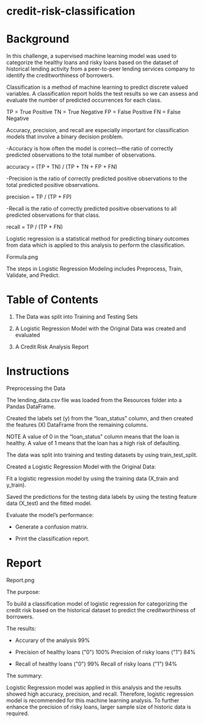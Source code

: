 # credit-risk-classification
# Background

In this challenge, a supervised machine learning model was used to categorize the healthy loans and risky loans based on the dataset of historical lending activity from a peer-to-peer lending services company to identify the creditworthiness of borrowers.

Classification is a method of machine learning to predict discrete valued variables. A classification report holds the test results so we can assess and evaluate the number of predicted occurrences for each class.

TP = True Positive
TN = True Negative
FP = False Positive
FN = False Negative

Accuracy, precision, and recall are especially important for classification models that involve a binary decision problem.

-Accuracy is how often the model is correct—the ratio of correctly predicted observations to the total number of observations.

accuracy = (TP + TN) / (TP + TN + FP + FN)

-Precision is the ratio of correctly predicted positive observations to the total predicted positive observations.

precision = TP / (TP + FP)

-Recall is the ratio of correctly predicted positive observations to all predicted observations for that class.

recall = TP / (TP + FN)

Logistic regression is a statistical method for predicting binary outcomes from data which is applied to this analysis to perform the classification. 

Formula.png

The steps in Logistic Regression Modeling includes Preprocess, Train, Validate, and Predict.

# Table of Contents

1. The Data was split into Training and Testing Sets

2. A Logistic Regression Model with the Original Data was created and evaluated

3. A Credit Risk Analysis Report

# Instructions

Preprocessing the Data

The lending_data.csv file was loaded from the Resources folder into a Pandas DataFrame.

Created the labels set (y) from the “loan_status” column, and then created the features (X) DataFrame from the remaining columns.

NOTE
A value of 0 in the “loan_status” column means that the loan is healthy. A value of 1 means that the loan has a high risk of defaulting.

The data was split into training and testing datasets by using train_test_split.

Created a Logistic Regression Model with the Original Data:

Fit a logistic regression model by using the training data (X_train and y_train).

Saved the predictions for the testing data labels by using the testing feature data (X_test) and the fitted model.

Evaluate the model’s performance:

- Generate a confusion matrix.

- Print the classification report.

# Report

Report.png

The purpose: 

To build a classification model of logistic regression for categorizing the credit risk based on the historical dataset to predict the creditworthiness of borrowers.

The results: 

* Accurary of the analysis 99%

* Precision of healthy loans ("0") 100%
  Precision of risky loans ("1") 84%

* Recall of healthy loans ("0") 99%
  Recall of risky loans ("1") 94%
 
The summary: 

Logistic Regression model was applied in this analysis and the results showed high accuracy, precision, and recall. Therefore, logistic regression model is recommended for this machine learning analysis. To further enhance the precision of risky loans, larger sample size of historic data is required. 

